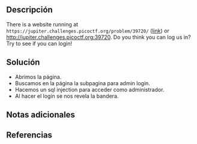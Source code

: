 ## Descripción
There is a website running at `https://jupiter.challenges.picoctf.org/problem/39720/` ([link](https://jupiter.challenges.picoctf.org/problem/39720/)) or http://jupiter.challenges.picoctf.org:39720. Do you think you can log us in? Try to see if you can login!
## Solución
- Abrimos la página.
- Buscamos en la página la subpagina para admin login.
- Hacemos un sql injection para acceder como administrador.
- Al hacer el login se nos revela la bandera.
## Notas adicionales
## Referencias

